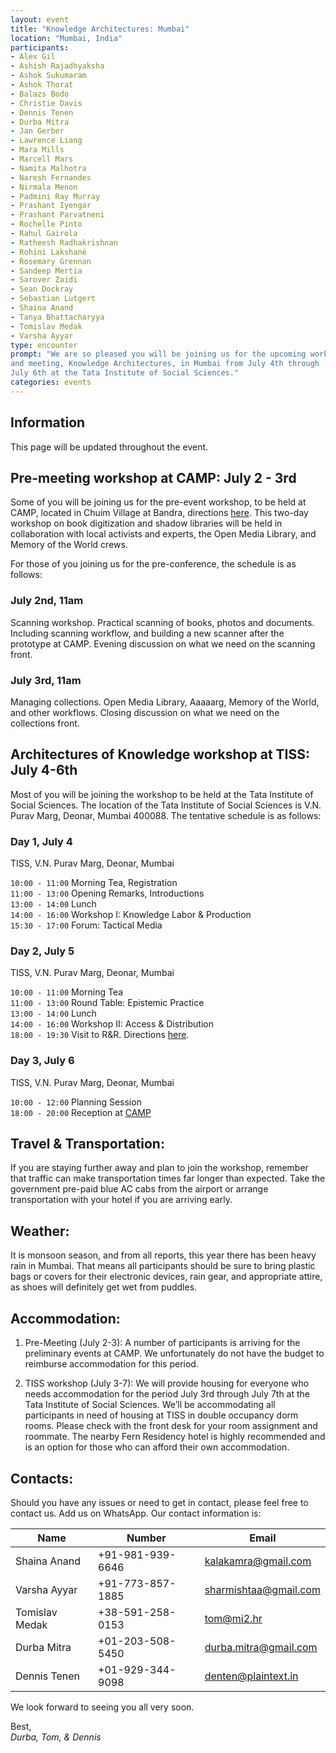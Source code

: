 ```yaml
---
layout: event
title: "Knowledge Architectures: Mumbai"
location: "Mumbai, India"
participants:
- Alex Gil
- Ashish Rajadhyaksha
- Ashok Sukumaram
- Ashok Thorat
- Balazs Bodo
- Christie Davis
- Dennis Tenen
- Durba Mitra
- Jan Gerber
- Lawrence Liang
- Mara Mills
- Marcell Mars
- Namita Malhotra
- Naresh Fernandes
- Nirmala Menon
- Padmini Ray Murray
- Prashant Iyengar
- Prashant Parvatneni
- Rochelle Pinto
- Rahul Gairola
- Ratheesh Radhakrishnan
- Rohini Lakshané
- Rosemary Grennan
- Sandeep Mertia
- Sarover Zaidi
- Sean Dockray
- Sebastian Lutgert
- Shaina Anand
- Tanya Bhattacharyya
- Tomislav Medak
- Varsha Ayyar
type: encounter
prompt: "We are so pleased you will be joining us for the upcoming workshop
and meeting, Knowledge Architectures, in Mumbai from July 4th through
July 6th at the Tata Institute of Social Sciences."
categories: events
---
```


## Information

This page will be updated throughout the event.

## Pre-meeting workshop at CAMP: July 2 - 3rd

Some of you will be joining us for the pre-event workshop, to be held at CAMP,
located in Chuim Village at Bandra, directions
[here](http://studio.camp/directions.html).  This two-day workshop on book
digitization and shadow libraries will be held in collaboration with local
activists and experts, the Open Media Library, and Memory of the World crews.

For those of you joining us for the pre-conference, the schedule is as
follows:

### July 2nd, 11am

Scanning workshop. Practical scanning of books, photos and documents. Including
scanning workflow, and building a new scanner after the prototype at CAMP.
Evening discussion on what we need on the scanning front.

### July 3rd, 11am

Managing collections. Open Media Library, Aaaaarg, Memory of the
World, and other workflows. Closing discussion on what we need on the
collections front.

## Architectures of Knowledge workshop at TISS: July 4-6th

Most of you will be joining the workshop to be held at the Tata Institute of
Social Sciences. The location of the Tata Institute of Social Sciences is V.N.
Purav Marg, Deonar, Mumbai 400088. The tentative schedule is as follows:

### Day 1, July 4
TISS, V.N. Purav Marg, Deonar, Mumbai

`10:00 - 11:00` Morning Tea, Registration  
`11:00 - 13:00` Opening Remarks, Introductions  
`13:00 - 14:00` Lunch  
`14:00 - 16:00` Workshop I: Knowledge Labor & Production  
`15:30 - 17:00` Forum: Tactical Media  

### Day 2, July 5
TISS, V.N. Purav Marg, Deonar, Mumbai

`10:00 - 11:00` Morning Tea  
`11:00 - 13:00` Round Table: Epistemic Practice  
`13:00 - 14:00` Lunch  
`14:00 - 16:00` Workshop II: Access & Distribution  
`18:00 - 19:30` Visit to R&R. Directions [here](http://aarandaar.net/map.html).  

### Day 3, July 6 
TISS, V.N. Purav Marg, Deonar, Mumbai

`10:00 - 12:00` Planning Session  
`18:00 - 20:00` Reception at [CAMP](http://studio.camp/directions.html)

## Travel & Transportation:

If you are staying further away and plan to join the workshop, remember that
traffic can make transportation times far longer than expected. Take the
government pre-paid blue AC cabs from the airport or arrange transportation
with your hotel if you are arriving early.

## Weather:

It is monsoon season, and from all reports, this year there has been heavy
rain in Mumbai. That means all participants should be sure to bring plastic
bags or covers for their electronic devices, rain gear, and appropriate
attire, as shoes will definitely get wet from puddles.

## Accommodation:

1. Pre-Meeting (July 2-3): A number of participants is arriving for the
preliminary events at CAMP. We unfortunately do not have the budget to
reimburse accommodation for this period.

2. TISS workshop (July 3-7): We will provide housing for everyone who needs
accommodation for the period July 3rd through July 7th at the Tata Institute
of Social Sciences. We’ll be accommodating all participants in need of housing
at TISS in double occupancy dorm rooms. Please check with the front desk for
your room assignment and roommate. The nearby Fern Residency hotel is highly
recommended and is an option for those who can afford their own accommodation.

## Contacts:

Should you have any issues or need to get in contact, please feel free to
contact us. Add us on WhatsApp. Our contact information is:

| Name                      | Number               | Email                 |
|---------------------------|----------------------|-----------------------|
| Shaina Anand              | +91-981-939-6646     | kalakamra@gmail.com   |
| Varsha Ayyar              | +91-773-857-1885     | sharmishtaa@gmail.com |
| Tomislav Medak            | +38-591-258-0153     | tom@mi2.hr            |
| Durba Mitra               | +01-203-508-5450     | durba.mitra@gmail.com |
| Dennis Tenen              | +01-929-344-9098     | denten@plaintext.in   |

We look forward to seeing you all very soon.

Best,  
*Durba, Tom, & Dennis*
